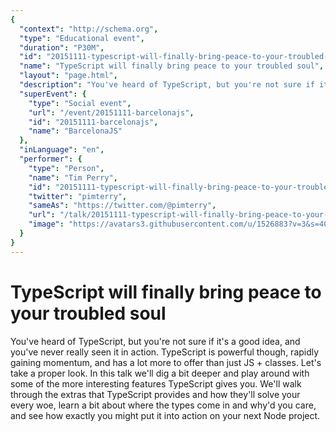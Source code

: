 ```yaml
---
{
  "context": "http://schema.org",
  "type": "Educational event",
  "duration": "P30M",
  "id": "20151111-typescript-will-finally-bring-peace-to-your-troubled-soul",
  "name": "TypeScript will finally bring peace to your troubled soul",
  "layout": "page.html",
  "description": "You've heard of TypeScript, but you're not sure if it's a good idea, and you've never really seen it in action. TypeScript is powerful though, rapidly gaining momentum, and has a lot more to offer than just JS + classes. Let's take a proper look. In this talk we'll dig a bit deeper and play around with some of the more interesting features TypeScript gives you. We'll walk through the extras that TypeScript provides and how they'll solve your every woe, learn a bit about where the types come in and why'd you care, and see how exactly you might put it into action on your next Node project.",
  "superEvent": {
    "type": "Social event",
    "url": "/event/20151111-barcelonajs",
    "id": "20151111-barcelonajs",
    "name": "BarcelonaJS"
  },
  "inLanguage": "en",
  "performer": {
    "type": "Person",
    "name": "Tim Perry",
    "id": "20151111-typescript-will-finally-bring-peace-to-your-troubled-soul",
    "twitter": "pimterry",
    "sameAs": "https://twitter.com/@pimterry",
    "url": "/talk/20151111-typescript-will-finally-bring-peace-to-your-troubled-soul.html",
    "image": "https://avatars3.githubusercontent.com/u/1526883?v=3&s=400"
  }
}
---
```

# TypeScript will finally bring peace to your troubled soul

You've heard of TypeScript, but you're not sure if it's a good idea, and you've never really seen it in action. TypeScript is powerful though, rapidly gaining momentum, and has a lot more to offer than just JS + classes. Let's take a proper look. In this talk we'll dig a bit deeper and play around with some of the more interesting features TypeScript gives you. We'll walk through the extras that TypeScript provides and how they'll solve your every woe, learn a bit about where the types come in and why'd you care, and see how exactly you might put it into action on your next Node project.